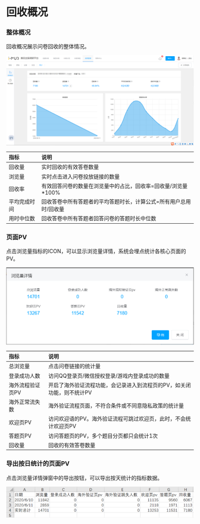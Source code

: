 # 回收概况

### 整体概况

回收概况展示问卷回收的整体情况。

![&#x6574;&#x4F53;&#x6982;&#x51B5;](../.gitbook/assets/image%20%28499%29.png)

| 指标 | 说明 |
| :--- | :--- |
| 回收量 | 实时回收的有效答卷数量 |
| 浏览量 | 实时点击进入问卷投放链接的数量 |
| 回收率 | 有效回答问卷的数量在浏览量中的占比，回收率=回收量/浏览量\*100% |
| 平均完成时间 | 回收答卷中所有答题者的平均答题时长，计算公式=所有用户总用时/回收量  |
| 用时中位数 | 回收答卷中所有答题者回答问卷的答题时长中位数 |

### 页面PV

点击浏览量指标的ICON，可以显示浏览量详情，系统会埋点统计各核心页面的PV。

![&#x5404;&#x9875;&#x9762;&#x7EDF;&#x8BA1;&#x91CF;](../.gitbook/assets/image%20%28498%29.png)

| 指标 | 说明 |
| :--- | :--- |
| 总浏览量 | 点击问卷链接的统计量 |
| 登录成功人数 | 访问QQ登录页/微信授权登录/游戏内登录成功的数量 |
| 海外流程验证页PV | 开启了海外验证流程功能，会记录进入到流程页的PV，如关闭功能，则不统计PV |
| 海外正常流失数 | 海外验证流程页面，不符合条件或不同意隐私政策的统计量 |
| 欢迎页PV | 访问欢迎语的PV。海外验证流程可跳过欢迎页，此时，不会统计欢迎页PV |
| 答题页PV | 访问答题页的PV，多个题目分页都只会统计1次 |
| 回收量 | 回收的有效答卷数量 |

### 导出按日统计的页面PV

点击浏览量详情弹窗中的导出按钮，可以导出按天统计的指标数据。

![&#x6309;&#x5929;&#x8BB0;&#x5F55;](../.gitbook/assets/image%20%28500%29.png)



